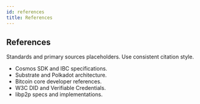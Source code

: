 ```yaml
---
id: references
title: References
---
```


## References

Standards and primary sources placeholders. Use consistent citation style.

- Cosmos SDK and IBC specifications.
- Substrate and Polkadot architecture.
- Bitcoin core developer references.
- W3C DID and Verifiable Credentials.
- libp2p specs and implementations.

